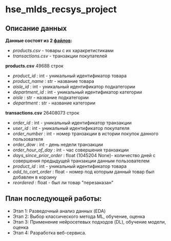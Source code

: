 # hse_mlds_recsys_project

## Описание данных

**Данные состоят из 2 [файлов](https://drive.google.com/drive/folders/1Z8uIxxGSSsER22x4Uh546jXuE8NUIUNz?usp=sharing):**
* *products.csv*  - товары с их харакретистиками
* *transactions.csv*  - транзакции покупателей

**products.csv** 49688 строк
* *product_id* : int - уникальный идентификатор товара
* *product_name* : str - название товара
* *aisle_id* : int - уникальный идентификатор подкатегории
* *department_id* : int - уникальный идентификатор категории
* *aisle* : str - название подкатегории
* *department* : str - название категории

**transactions.csv** 26408073 строк
* *order_id* : int - уникальный идентификатор транзакции
* *user_id* : int - уникальный идентификатор покупателя
* *order_number* : int - номер транзакции в истории покупок данного пользователя
* *order_dow* : int - день недели транзакции
* *order_hour_of_day* : int - час совершения транзакции
* *days_since_prior_order* : float (1045204 None)- количество дней с совершения предыдущей транзакции данным пользователем
* *product_id* : int - уникальный идентификатор товара
* *add_to_cart_order* : float - номер под которым данный товар был добавлен в корзину
* *reordered* : float - был ли товар "перезаказан"

## План последующей работы:

* Этап 1: Разведочный анализ данных (EDA)
* Этап 2: Выбор классического метода ML, обучение, оценка
* Этап 3: Применение нейросетевых подходов (DL), обучение модели, оценка
* Этап 4: Разработка веб-сервиса.
